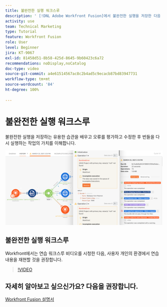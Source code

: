 ```yaml
---
title: 불완전한 실행 워크스루
description: ' [!DNL Adobe Workfront Fusion]에서 불완전한 실행을 저장한 다음 오류를 평가하고 수정한 후 번들을 다시 실행하는 작업의 가치를 알아봅니다.'
activity: use
team: Technical Marketing
type: Tutorial
feature: Workfront Fusion
role: User
level: Beginner
jira: KT-9067
exl-id: 81458d51-8b58-425d-8645-9b60423c6a72
recommendations: noDisplay,noCatalog
doc-type: video
source-git-commit: a4e61514567ac8c2b4ad5c9ecacb87bd83947731
workflow-type: tm+mt
source-wordcount: '84'
ht-degree: 100%

---
```


# 불완전한 실행 워크스루

불완전한 실행을 저장하는 유용한 습관을 배우고 오류를 평가하고 수정한 후 번들을 다시 실행하는 작업의 가치를 이해합니다.

![오류 처리가 있는 시나리오 이미지](assets/troubleshooting-and-error-handling-8.png)

## 불완전한 실행 워크스루

Workfront에서는 연습 워크스루 비디오를 시청한 다음, 사용자 개인의 환경에서 연습 내용을 재현할 것을 권장합니다.

>[!VIDEO](https://video.tv.adobe.com/v/335308/?quality=12&learn=on)

## 자세히 알아보고 싶으신가요? 다음을 권장합니다.

[Workfront Fusion 설명서](https://experienceleague.adobe.com/docs/workfront/using/adobe-workfront-fusion/workfront-fusion-2.html?lang=ko-KR)
